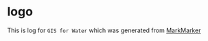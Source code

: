 # logo

This is log for `GIS for Water` which was generated from [MarkMarker](http://emblemmatic.org/markmaker)

